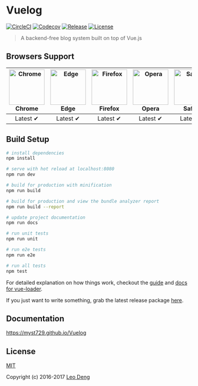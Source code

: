 # Vuelog

[![CircleCI](https://img.shields.io/circleci/project/myst729/Vuelog/master.svg)](https://circleci.com/gh/myst729/Vuelog/tree/master)
[![Codecov](https://img.shields.io/codecov/c/github/myst729/Vuelog/master.svg)](https://codecov.io/github/myst729/Vuelog?branch=master)
[![Release](https://img.shields.io/github/release/myst729/Vuelog.svg)](https://github.com/myst729/Vuelog/releases/tag/2.7.1)
[![License](https://img.shields.io/badge/license-MIT-blue.svg)](https://github.com/myst729/Vuelog/blob/master/LICENSE)

> A backend-free blog system built on top of Vue.js


## Browsers Support

| <img src="https://myst729.github.io/assets/images/browsers/chrome/chrome_256x256.png" alt="Chrome" width="96" height="96"><br>Chrome | <img src="https://myst729.github.io/assets/images/browsers/edge/edge_256x256.png" alt="Edge" width="96" height="96"><br>Edge | <img src="https://myst729.github.io/assets/images/browsers/firefox/firefox_256x256.png" alt="Firefox" width="96" height="96"><br>Firefox | <img src="https://myst729.github.io/assets/images/browsers/opera/opera_256x256.png" alt="Opera" width="96" height="96"><br>Opera | <img src="https://myst729.github.io/assets/images/browsers/safari/safari_256x256.png" alt="Safari" width="96" height="96"><br>Safari |
| :------: | :------: | :------: | :------: | :------: |
| Latest ✔ | Latest ✔ | Latest ✔ | Latest ✔ | Latest ✔ |


## Build Setup

```bash
# install dependencies
npm install

# serve with hot reload at localhost:8080
npm run dev

# build for production with minification
npm run build

# build for production and view the bundle analyzer report
npm run build --report

# update project documentation
npm run docs

# run unit tests
npm run unit

# run e2e tests
npm run e2e

# run all tests
npm test
```

For detailed explanation on how things work, checkout the [guide](http://vuejs-templates.github.io/webpack/) and [docs for vue-loader](http://vuejs.github.io/vue-loader).

If you just want to write something, grab the latest release package [here](https://github.com/myst729/Vuelog/releases).


## Documentation

https://myst729.github.io/Vuelog


## License

[MIT](http://opensource.org/licenses/MIT)

Copyright (c) 2016-2017 [Leo Deng](https://myst729.github.io/)
